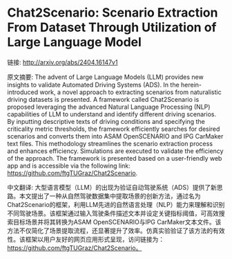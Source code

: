 # Chat2Scenario: Scenario Extraction From Dataset Through Utilization of Large Language Model

链接: http://arxiv.org/abs/2404.16147v1

原文摘要:
The advent of Large Language Models (LLM) provides new insights to validate
Automated Driving Systems (ADS). In the herein-introduced work, a novel
approach to extracting scenarios from naturalistic driving datasets is
presented. A framework called Chat2Scenario is proposed leveraging the advanced
Natural Language Processing (NLP) capabilities of LLM to understand and
identify different driving scenarios. By inputting descriptive texts of driving
conditions and specifying the criticality metric thresholds, the framework
efficiently searches for desired scenarios and converts them into ASAM
OpenSCENARIO and IPG CarMaker text files. This methodology streamlines the
scenario extraction process and enhances efficiency. Simulations are executed
to validate the efficiency of the approach. The framework is presented based on
a user-friendly web app and is accessible via the following link:
https://github.com/ftgTUGraz/Chat2Scenario.

中文翻译:
大型语言模型（LLM）的出现为验证自动驾驶系统（ADS）提供了新思路。本文提出了一种从自然驾驶数据集中提取场景的创新方法，通过名为Chat2Scenario的框架，利用LLM先进的自然语言处理（NLP）能力来理解和识别不同驾驶场景。该框架通过输入驾驶条件描述文本并设定关键指标阈值，可高效搜索目标场景并将其转换为ASAM OpenSCENARIO与IPG CarMaker文本文件。该方法不仅简化了场景提取流程，还显著提升了效率。仿真实验验证了该方法的有效性。该框架以用户友好的网页应用形式呈现，访问链接为：https://github.com/ftgTUGraz/Chat2Scenario。
